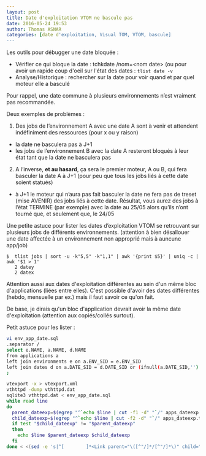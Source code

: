 ```yaml
---
layout: post
title: Date d'exploitation VTOM ne bascule pas
date: 2016-05-24 19:53
author: Thomas ASNAR
categories: [date d'exploitation, Visual TOM, VTOM, bascule]
---
```


Les outils pour débugger une date bloquée :

 * Vérifier ce qui bloque la date : tchkdate /nom=&lt;nom date&gt; (ou pour avoir un rapide coup d'oeil sur l'état des dates : `tlist date -v`
 * Analyse/Historique : rechercher sur la date pour voir quand et par quel moteur elle a basculé

Pour rappel, une date commune à plusieurs environnements n’est vraiment pas recommandée.

Deux exemples de problèmes :

1.	Des jobs de l’environnement A avec une date A sont à venir et attendent indéfiniment des ressources (pour x ou y raison) 

   * la date ne basculera pas à J+1
   * les jobs de l’environnement B avec la date A resteront bloqués à leur état tant que la date ne basculera pas
   
2.	A l’inverse, **et au hasard**, ça sera le premier moteur, A ou B, qui fera basculer la date A à J+1 (pour peu que tous les jobs liés à cette date soient statués)

   * à J+1 le moteur qui n’aura pas fait basculer la date ne fera pas de treset (mise AVENIR) des jobs liés à cette date. Résultat, vous aurez des jobs à l’état TERMINE (par exemple) avec la date au 25/05 alors qu’ils n’ont tourné que, et seulement que, le 24/05

Une petite astuce pour lister les dates d’exploitation VTOM se retrouvant sur plusieurs jobs de différents environnements. (attention à bien désallouer une date affectée à un environnement non approprié mais à auncune app/job)

```
$  tlist jobs | sort -u -k"5,5" -k"1,1" | awk '{print $5}' | uniq -c | awk '$1 > 1'
   2 datey
   2 datex
```

Attention aussi aux dates d'exploitation différentes au sein d'un même bloc d'applications (liées entre elles). C'est possible d'avoir des dates différentes (hebdo, mensuelle par ex.) mais il faut savoir ce qu'on fait.

De base, je dirais qu'un bloc d'application devrait avoir la même date d'exploitation (attention aux copiés/collés surtout).

Petit astuce pour les lister :

```bash
vi env_app_date.sql
.separator /
select e.NAME, a.NAME, d.NAME
from applications a
left join environments e on a.ENV_SID = e.ENV_SID
left join dates d on a.DATE_SID = d.DATE_SID or (ifnull(a.DATE_SID,'') = '' and e.DATE_SID = d.DATE_SID)
;

vtexport -x > vtexport.xml
vthttpd -dump vthttpd.dat
sqlite3 vthttpd.dat < env_app_date.sql
while read line
do 
  parent_dateexp=$(egrep "^`echo $line | cut -f1 -d" "`/" apps_dateexp.txt | cut -f3 -d"/");
  child_dateexp=$(egrep "^`echo $line | cut -f2 -d" "`/" apps_dateexp.txt | cut -f3 -d"/") ;
  if test "$child_dateexp" != "$parent_dateexp"
  then
    echo $line $parent_dateexp $child_dateexp
  fi
done < <(sed -e 's|^[        ]*<Link parent="\([^"/]*/[^"/]*\)" child="\([^"]*\)".*$|\1 \2|g' -e 'tx' -e 'd' -e ':x' vtexport.xml)
```
